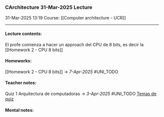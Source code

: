 ### CArchitecture 31-Mar-2025 Lecture

31-Mar-2025 13:19
Course: [[Computer architecture - UCR]]
___
#### **Lecture contents:**
El profe comienza a hacer un approach del CPU de 8 bits, es decir la [[Homework 2 - CPU 8 bits]]

#### **Homeworks:**
[[Homework 2 - CPU 8 bits]] -> _7-Apr-2025_ #UNI_TODO 

#### **Teacher notes:**
Quiz 1 Arquitectura de computadoras -> _3-Apr-2025_ #UNI_TODO
[Temas de quiz](https://i.imgur.com/1zsSVcu.png)

#### **Mental notes:**
